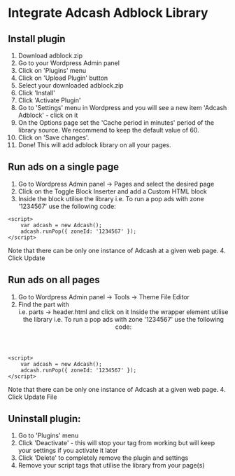 # Integrate Adcash Adblock Library

## Install plugin
1. Download adblock.zip
2. Go to your Wordpress Admin panel
3. Click on 'Plugins' menu
4. Click on 'Upload Plugin' button
5. Select your downloaded adblock.zip
6. Click 'Install'
7. Click 'Activate Plugin'
8. Go to 'Settings' menu in Wordpress and you will see a new item 'Adcash Adblock' - click on it
9. On the Options page set the 'Cache period in minutes' period of the library source.
We recommend to keep the default value of 60.
10. Click on 'Save changes'. 
11. Done! This will add adblock library on all your pages.

## Run ads on a single page
1. Go to Wordpress Admin panel -> Pages and select the desired page
2. Click on the Toggle Block Inserter and add a Custom HTML block
3. Inside the block utilise the library i.e. To run a pop ads with zone '1234567' use the following code:

```
<script>
    var adcash = new Adcash();
    adcash.runPop({ zoneId: '1234567' });
</script>
```
Note that there can be only one instance of Adcash at a given web page.
4. Click Update


## Run ads on all pages
1. Go to Wordpress Admin panel -> Tools -> Theme File Editor
2. Find the part with <header/> i.e. parts -> header.html and click on it
Inside the wrapper element utilise the library i.e. To run a pop ads with zone '1234567' use the following code:

```
<script>
    var adcash = new Adcash();
    adcash.runPop({ zoneId: '1234567' });
</script>
```
Note that there can be only one instance of Adcash at a given web page.
4. Click Update File

## Uninstall plugin:
1. Go to 'Plugins' menu
2. Click 'Deactivate' - this will stop your tag from working but will keep your settings if you activate it later
3. Click 'Delete' to completely remove the plugin and settings
4. Remove your script tags that utilise the library from your page(s)
